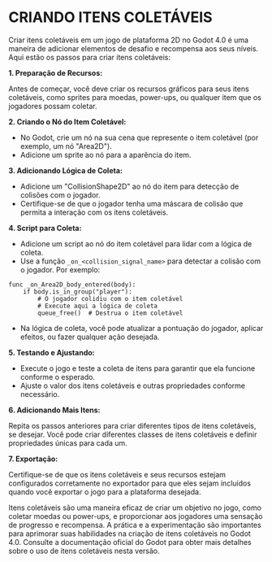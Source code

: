 # CRIANDO ITENS COLETÁVEIS
Criar itens coletáveis em um jogo de plataforma 2D no Godot 4.0 é uma maneira de adicionar elementos de desafio e recompensa aos seus níveis. Aqui estão os passos para criar itens coletáveis:

**1. Preparação de Recursos:**

Antes de começar, você deve criar os recursos gráficos para seus itens coletáveis, como sprites para moedas, power-ups, ou qualquer item que os jogadores possam coletar.

**2. Criando o Nó do Item Coletável:**

- No Godot, crie um nó na sua cena que represente o item coletável (por exemplo, um nó "Area2D").
- Adicione um sprite ao nó para a aparência do item.

**3. Adicionando Lógica de Coleta:**

- Adicione um "CollisionShape2D" ao nó do item para detecção de colisões com o jogador.
- Certifique-se de que o jogador tenha uma máscara de colisão que permita a interação com os itens coletáveis.

**4. Script para Coleta:**

- Adicione um script ao nó do item coletável para lidar com a lógica de coleta.
- Use a função `_on_<collision_signal_name>` para detectar a colisão com o jogador. Por exemplo:

```gdscript
func _on_Area2D_body_entered(body):
    if body.is_in_group("player"):
        # O jogador colidiu com o item coletável
        # Execute aqui a lógica de coleta
        queue_free()  # Destrua o item coletável
```

- Na lógica de coleta, você pode atualizar a pontuação do jogador, aplicar efeitos, ou fazer qualquer ação desejada.

**5. Testando e Ajustando:**

- Execute o jogo e teste a coleta de itens para garantir que ela funcione conforme o esperado.
- Ajuste o valor dos itens coletáveis e outras propriedades conforme necessário.

**6. Adicionando Mais Itens:**

Repita os passos anteriores para criar diferentes tipos de itens coletáveis, se desejar. Você pode criar diferentes classes de itens coletáveis e definir propriedades únicas para cada um.

**7. Exportação:**

Certifique-se de que os itens coletáveis e seus recursos estejam configurados corretamente no exportador para que eles sejam incluídos quando você exportar o jogo para a plataforma desejada.

Itens coletáveis são uma maneira eficaz de criar um objetivo no jogo, como coletar moedas ou power-ups, e proporcionar aos jogadores uma sensação de progresso e recompensa. A prática e a experimentação são importantes para aprimorar suas habilidades na criação de itens coletáveis no Godot 4.0. Consulte a documentação oficial do Godot para obter mais detalhes sobre o uso de itens coletáveis nesta versão.